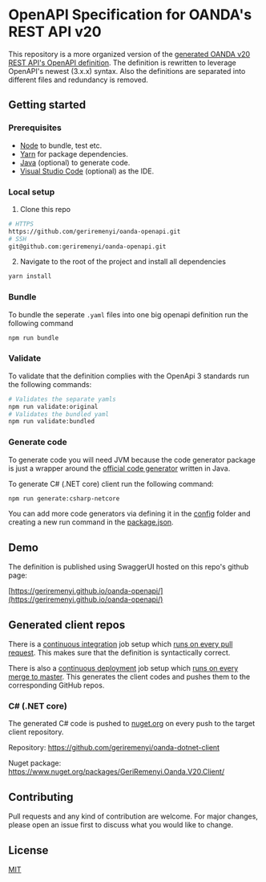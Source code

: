 # OpenAPI Specification for OANDA's REST API v20

This repository is a more organized version of the [generated OANDA v20 REST API's OpenAPI definition](https://github.com/oanda/v20-openapi). The definition is rewritten to leverage OpenAPI's newest (3.x.x) syntax. Also the definitions are separated into different files and redundancy is removed.

## Getting started

### Prerequisites

- [Node](https://nodejs.org/en/) to bundle, test etc.
- [Yarn](https://classic.yarnpkg.com/en/docs/install) for package dependencies.
- [Java](https://classic.yarnpkg.com/en/docs/install) (optional) to generate code.
- [Visual Studio Code](https://code.visualstudio.com/) (optional) as the IDE.

### Local setup

1. Clone this repo
```bash
# HTTPS
https://github.com/geriremenyi/oanda-openapi.git
# SSH
git@github.com:geriremenyi/oanda-openapi.git
```

2. Navigate to the root of the project and install all dependencies
```bash
yarn install
```

### Bundle

To bundle the seperate `.yaml` files into one big openapi definition run the following command
```bash
npm run bundle
```

### Validate

To validate that the definition complies with the OpenApi 3 standards run the following commands:
```bash
# Validates the separate yamls
npm run validate:original
# Validates the bundled yaml
npm run validate:bundled
```

### Generate code

To generate code you will need JVM because the code generator package is just a wrapper around the [official code generator](https://github.com/OpenAPITools/openapi-generator) written in Java.

To generate C# (.NET core) client run the following command:
```bash
npm run generate:csharp-netcore
```

You can add more code generators via defining it in the [config](./config) folder and creating a new run command in the [package.json](./package.json).

## Demo

The definition is published using SwaggerUI hosted on this repo's github page:

[https://geriremenyi.github.io/oanda-openapi/](https://geriremenyi.github.io/oanda-openapi/)

## Generated client repos

There is a [continuous integration](.github/workflows/continuous_integration.yaml) job setup which [runs on every pull request](https://github.com/geriremenyi/oanda-dotnet-client/actions?query=workflow%3A%22Continuous+Integration%22). This makes sure that the definition is syntactically correct.

There is also a [continuous deployment](.github/workflows/continuous_deployment.yaml) job setup which [runs on every merge to master](https://github.com/geriremenyi/oanda-dotnet-client/actions?query=workflow%3A%22Continuous+Deployment%22). This generates the client codes and pushes them to the corresponding GitHub repos.

### C# (.NET core)

The generated C# code is pushed to [nuget.org](https://www.nuget.org/) on every push to the target client repository.

Repository: https://github.com/geriremenyi/oanda-dotnet-client

Nuget package: https://www.nuget.org/packages/GeriRemenyi.Oanda.V20.Client/

## Contributing

Pull requests and any kind of contribution are welcome. For major changes, please open an issue first to discuss what you would like to change.

## License

[MIT](https://choosealicense.com/licenses/mit/)
